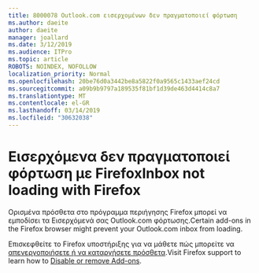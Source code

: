 ```yaml
---
title: 8000078 Outlook.com εισερχομένων δεν πραγματοποιεί φόρτωση
ms.author: daeite
author: daeite
manager: joallard
ms.date: 3/12/2019
ms.audience: ITPro
ms.topic: article
ROBOTS: NOINDEX, NOFOLLOW
localization_priority: Normal
ms.openlocfilehash: 20be76d0a3442be8a5822f0a9565c1433aef24cd
ms.sourcegitcommit: a09b9b9797a189535f81bf1d39de463d4414c8a7
ms.translationtype: MT
ms.contentlocale: el-GR
ms.lasthandoff: 03/14/2019
ms.locfileid: "30632038"
---
```

# <a name="inbox-not-loading-with-firefox"></a><span data-ttu-id="07dd2-102">Εισερχόμενα δεν πραγματοποιεί φόρτωση με Firefox</span><span class="sxs-lookup"><span data-stu-id="07dd2-102">Inbox not loading with Firefox</span></span>

<span data-ttu-id="07dd2-103">Ορισμένα πρόσθετα στο πρόγραμμα περιήγησης Firefox μπορεί να εμποδίσει τα Εισερχόμενά σας Outlook.com φόρτωσης.</span><span class="sxs-lookup"><span data-stu-id="07dd2-103">Certain add-ons in the Firefox browser might prevent your Outlook.com inbox from loading.</span></span>
  
<span data-ttu-id="07dd2-104">Επισκεφθείτε το Firefox υποστήριξης για να μάθετε πώς μπορείτε να [απενεργοποιήσετε ή να καταργήσετε πρόσθετα](https://support.mozilla.org/kb/disable-or-remove-add-ons).</span><span class="sxs-lookup"><span data-stu-id="07dd2-104">Visit Firefox support to learn how to [Disable or remove Add-ons](https://support.mozilla.org/kb/disable-or-remove-add-ons).</span></span>

